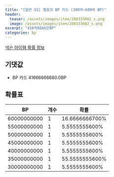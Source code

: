 ```yaml
---
title: "[일반 SS] 행운의 BP 카드 (300억~600억 BP)"
header:
  teaser: /assets/images/item/200333002_s.png
  image: /assets/images/item/200333002_s.png
excerpt: "416억6666만BP"
categories: bp
---
```

[넥슨 아이템 확률 정보](http://iteminfo.nexon.com/probability/fco?sn=7448)

## 기댓값
  - BP 카드 41666666680.0BP

## 확률표

|BP|개수|확률|
|---|---|---|
|60000000000|1|16.6666666700%|
|55000000000|1|5.5555555600%|
|50000000000|1|5.5555555600%|
|45000000000|1|5.5555555600%|
|40000000000|1|5.5555555600%|
|35000000000|1|55.5555555600%|
|30000000000|1|5.5555555600%|
